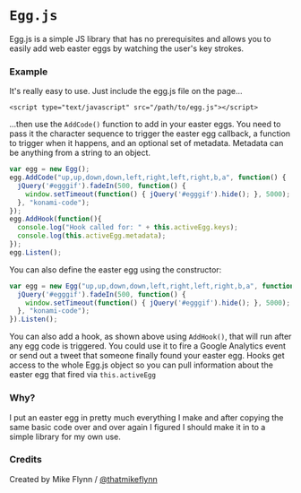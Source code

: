 # `Egg.js`

Egg.js is a simple JS library that has no prerequisites and allows you to easily add web easter eggs by watching the user's key strokes.

### Example

It's really easy to use. Just include the egg.js file on the page...

```
<script type="text/javascript" src="/path/to/egg.js"></script>
```

...then use the `AddCode()` function to add in your easter eggs. You need to pass it the character sequence to trigger the easter egg callback, a function to trigger when it happens, and an optional set of metadata. Metadata can be anything from a string to an object.

```js
var egg = new Egg();
egg.AddCode("up,up,down,down,left,right,left,right,b,a", function() {
  jQuery('#egggif').fadeIn(500, function() {
    window.setTimeout(function() { jQuery('#egggif').hide(); }, 5000);
  }, "konami-code");
});
egg.AddHook(function(){
  console.log("Hook called for: " + this.activeEgg.keys);
  console.log(this.activeEgg.metadata);
});
egg.Listen();
```

You can also define the easter egg using the constructor:

```js
var egg = new Egg("up,up,down,down,left,right,left,right,b,a", function() {
  jQuery('#egggif').fadeIn(500, function() {
    window.setTimeout(function() { jQuery('#egggif').hide(); }, 5000);
  }, "konami-code");
}).Listen();
```

You can also add a hook, as shown above using `AddHook()`, that will run after any egg code is triggered. You could use it to fire a Google Analytics event or send out a tweet that someone finally found your easter egg. Hooks get access to the whole Egg.js object so you can pull information about the easter egg that fired via `this.activeEgg`


### Why?

I put an easter egg in pretty much everything I make and after copying the same basic code over and over again I figured I should make it in to a simple library for my own use.

### Credits

Created by Mike Flynn / [@thatmikeflynn](http://twitter.com/thatmikeflynn)

